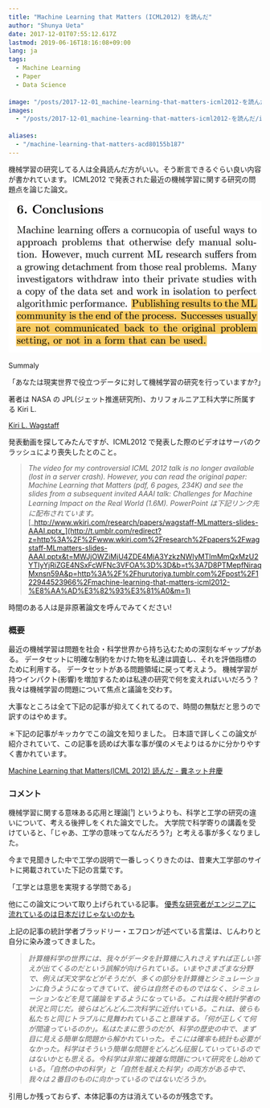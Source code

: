 ```yaml
---
title: "Machine Learning that Matters (ICML2012) を読んだ"
author: "Shunya Ueta"
date: 2017-12-01T07:55:12.617Z
lastmod: 2019-06-16T18:16:08+09:00
lang: ja
tags:
  - Machine Learning
  - Paper
  - Data Science

image: "/posts/2017-12-01_machine-learning-that-matters-icml2012-を読んだ/images/1.png"
images:
  - "/posts/2017-12-01_machine-learning-that-matters-icml2012-を読んだ/images/1.png"

aliases:
  - "/machine-learning-that-matters-acd80155b187"
---
```


機械学習の研究してる人は全員読んだ方がいい。そう断言できるぐらい良い内容が書かれています。 ICML2012 で発表された最近の機械学習に関する研究の問題点を論じた論文。

![image](/posts/2017-12-01_machine-learning-that-matters-icml2012-を読んだ/images/1.png)

Summaly

「あなたは現実世界で役立つデータに対して機械学習の研究を行っていますか?」

著者は NASA の JPL(ジェット推進研究所)、カリフォルニア工科大学に所属する Kiri L.

[Kiri L. Wagstaff](http://www.wkiri.com/)

発表動画を探してみたんですが、ICML2012 で発表した際のビデオはサーバのクラッシュにより喪失したとのこと。

> _The video for my controversial ICML 2012 talk is no longer available (lost in a server crash). However, you can read the original paper: Machine Learning that Matters (pdf, 6 pages, 234K) and see the slides from a subsequent invited AAAI talk: Challenges for Machine Learning Impact on the Real World (1.6M). PowerPoint は下記リンク先に配布されています。_[_http://www.wkiri.com/research/papers/wagstaff-MLmatters-slides-AAAI.pptx_](http://t.umblr.com/redirect?z=http%3A%2F%2Fwww.wkiri.com%2Fresearch%2Fpapers%2Fwagstaff-MLmatters-slides-AAAI.pptx&t=MWJjOWZiMjU4ZDE4MjA3YzkzNWIyMTlmMmQxMzU2YTIyYjRiZGE4NSxFcWFNc3VFOA%3D%3D&b=t%3A7D8PTMepfNiraqMxnsn59A&p=http%3A%2F%2Fhurutoriya.tumblr.com%2Fpost%2F122944523966%2Fmachine-learning-that-matters-icml2012-%E8%AA%AD%E3%82%93%E3%81%A0&m=1)

時間のある人は是非原著論文を呼んでみてください!

### 概要

最近の機械学習は問題を社会・科学世界から持ち込むための深刻なギャップがある。 データセットに明確な制約をかけた物を私達は調査し、それを評価指標のために利用する。 データセットがある問題領域に戻って考えよう。 機械学習が持つインパクト(影響)を増加するためは私達の研究で何を変えればいいだろう？ 我々は機械学習の問題について焦点と議論を交わす。

大事なところは全て下記の記事が抑えてくれてるので、時間の無駄だと思うので訳すのはやめます。

＊下記の記事がキッカケでこの論文を知りました。 日本語で詳しくこの論文が紹介されていて、この記事を読めば大事な事が僕のメモよりはるかに分かりやすく書かれています。

[Machine Learning that Matters(ICML 2012) 読んだ - 糞ネット弁慶](http://d.hatena.ne.jp/repose/20120603/1338715703)

### コメント

機械学習に関する意味ある応用と理論[¹] というよりも、科学と工学の研究の違いについて、考える後押しをくれた論文でした。 大学院で科学寄りの講義を受けていると、「じゃあ、工学の意味ってなんだろう?」と考える事が多くなりました。

今まで見聞きした中で工学の説明で一番しっくりきたのは、昔東大工学部のサイトに掲載されていた下記の言葉です。

「工学とは意思を実現する学問である」

他にこの論文について取り上げられている記事。 [優秀な研究者がエンジニアに流れているのは日本だけじゃないのかも](http://t.umblr.com/redirect?z=http%3A%2F%2Fd.hatena.ne.jp%2Fmyopomme%2F20120606%2F1338993847&t=MmY0YTdmNjdmMmVmOWQ4NGFkYmZlZDI4NDc0ZDVhODgzOTIxMWNhMyxFcWFNc3VFOA%3D%3D&b=t%3A7D8PTMepfNiraqMxnsn59A&p=http%3A%2F%2Fhurutoriya.tumblr.com%2Fpost%2F122944523966%2Fmachine-learning-that-matters-icml2012-%E8%AA%AD%E3%82%93%E3%81%A0&m=1)

上記の記事の統計学者ブラッドリー・エフロンが述べている言葉は、じんわりと自分に染み渡ってきました。

> _計算機科学の世界には、我々がデータを計算機に入れさえすれば正しい答えが出てくるのだという誤解が向けられている。いまやさまざまな分野で、例えば天文学などがそうだが、多くの部分を計算機とシミュレーションに負うようになってきていて、彼らは自然そのものではなく、シミュレーションなどを見て議論をするようになっている。これは我々統計学者の状況と同じだ。彼らはどんどん二次科学に近付いている。これは、彼らも私たちと同じトラブルに見舞われていること意味する。「何が正しくて何が間違っているのか」。私はたまに思うのだが、科学の歴史の中で、まず目に見える簡単な問題から解かれていった。そこには確率も統計も必要がなかった。科学はそういう簡単な問題をどんどん征服していっているのではないかとも思える。今科学は非常に複雑な問題について研究をし始めている。「自然の中の科学」と「自然を越えた科学」の両方がある中で、我々は２番目のものに向かっているのではないだろうか。_

引用しか残っておらず、本体記事の方は消えているのが残念です。
